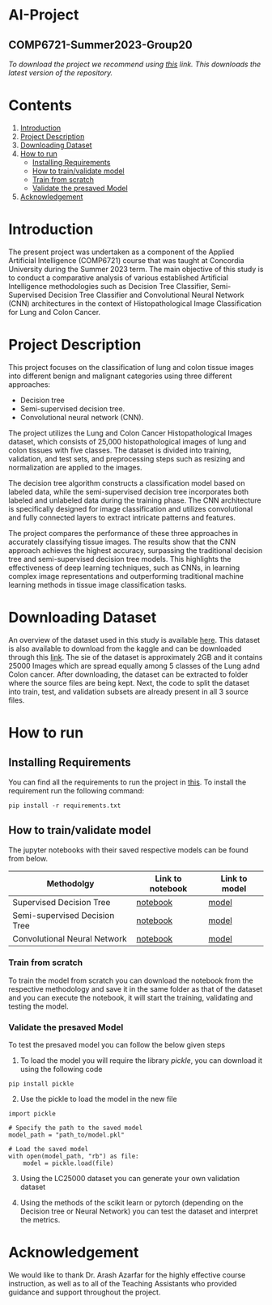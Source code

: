 # AI-Project
## COMP6721-Summer2023-Group20

*To download the project we recommend using [this](https://github.com/Snehee2901/AI-Project/archive/refs/heads/main.zip) link. This downloads the latest version of the repository.* 

# Contents

1. [Introduction](#Introduction) 
2. [Project Description](#Project-Description)
3. [Downloading Dataset](#Downloading-Dataset)
4. [How to run](#How-to-run)
   - [Installing Requirements](#Installing-Requirements)
   - [How to train/validate model](#How-to-train/validate-model)
    - [Train from scratch](#Train-from-scratch)
    - [Validate the presaved Model](#Validate-the-presaved-Model)
5. [Acknowledgement](#Acknowledgement)

# Introduction
The present project was undertaken as a component of the Applied Artificial Intelligence (COMP6721) course that was taught at Concordia University during the Summer 2023 term. The main objective of this study is to conduct a comparative analysis of various established Artificial Intelligence methodologies such as Decision Tree Classifier, Semi-Supervised Decision Tree Classifier and Convolutional Neural Network (CNN) architectures in the context of Histopathological Image Classification for Lung and Colon Cancer.

# Project Description

This project focuses on the classification of lung and colon tissue images into different benign and malignant categories using three different approaches: 
<ul>
<li>Decision tree</li>
<li>Semi-supervised decision tree.</li>
<li>Convolutional neural network (CNN).</li>
</ul>

The project utilizes the Lung and Colon Cancer Histopathological Images dataset, which consists of 25,000 histopathological images of lung and colon tissues with five classes. The dataset is divided into training, validation, and test sets, and preprocessing steps such as resizing and normalization are applied to the images.

The decision tree algorithm constructs a classification model based on labeled data, while the semi-supervised decision tree incorporates both labeled and unlabeled data during the training phase. The CNN architecture is specifically designed for image classification and utilizes convolutional and fully connected layers to extract intricate patterns and features.

The project compares the performance of these three approaches in accurately classifying tissue images. The results show that the CNN approach achieves the highest accuracy, surpassing the traditional decision tree and semi-supervised decision tree models. This highlights the effectiveness of deep learning techniques, such as CNNs, in learning complex image representations and outperforming traditional machine learning methods in tissue image classification tasks.

# Downloading Dataset

An overview of the dataset used in this study is available [here](https://arxiv.org/abs/1912.12142v1). This dataset is also available to download from the kaggle and can be downloaded through this [link](https://www.kaggle.com/datasets/andrewmvd/lung-and-colon-cancer-histopathological-images). The sie of the dataset is approximately 2GB and it contains 25000 Images which are spread equally among 5 classes of the Lung adnd Colon cancer. After downloading, the dataset can be extracted to folder where the source files are being kept. Next, the code to split the dataset into train, test, and validation subsets are already present in all 3 source files.

# How to run

## Installing Requirements
You can find all the requirements to run the project in [this](https://github.com/Snehee2901/AI-Project/blob/main/requirements.txt). To install the requirement run the following command:

```
pip install -r requirements.txt
```

## How to train/validate model
The jupyter notebooks with their saved respective models can be found from below.

| Methodolgy                    | Link to notebook                                                                                       | Link to model                                                                              |
|-------------------------------|--------------------------------------------------------------------------------------------------------|--------------------------------------------------------------------------------------------|
| Supervised Decision Tree      | [notebook](https://github.com/Snehee2901/AI-Project/blob/main/Supervised%20Decision%20tree.ipynb)      | [model](https://github.com/Snehee2901/AI-Project/blob/main/DecisionTree.pkl)               |
| Semi-supervised Decision Tree | [notebook](https://github.com/Snehee2901/AI-Project/blob/main/Semi-supervised%20Decision%20Tree.ipynb) | [model](https://github.com/Snehee2901/AI-Project/blob/main/SemiSupervisedDecisionTree.pkl) |
| Convolutional Neural Network  | [notebook](https://github.com/Snehee2901/AI-Project/blob/main/CNN.ipynb)                               | [model](https://github.com/Snehee2901/AI-Project/blob/main/CNN.pt)                         |

### Train from scratch
To train the model from scratch you can download the notebook from the respective methodology and save it in the same folder as that of the dataset and you can execute the notebook, it will start the training, validating and testing the model.

### Validate the presaved Model
To test the presaved model you can follow the below given steps
1. To load the model you will require the library *pickle*, you can download it using the following code 
```
pip install pickle
```
2. Use the pickle to load the model in the new file
```
import pickle

# Specify the path to the saved model
model_path = "path_to/model.pkl"

# Load the saved model
with open(model_path, "rb") as file:
    model = pickle.load(file)
```

3. Using the LC25000 dataset you can generate your own validation dataset

4. Using the methods of the scikit learn or pytorch (depending on the Decision tree or Neural Network) you can test the dataset and interpret the metrics.


# Acknowledgement
We would like to thank Dr. Arash Azarfar for the highly effective course instruction, as well as to all of the Teaching Assistants who provided guidance and support throughout the project.
